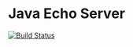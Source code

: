 # Java Echo Server
[![Build Status](https://travis-ci.org/junehoe/java-echo-server.svg?branch=master)](https://travis-ci.org/junehoe/java-echo-server)
